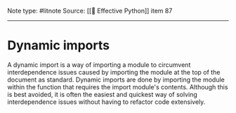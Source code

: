 Note type: #litnote
Source: [[📖 Effective Python]] item 87

---
# Dynamic imports
A dynamic import is a way of importing a module to circumvent interdependence issues caused by importing the module at the top of the document as standard. Dynamic imports are done by importing the module within the function that requires the import module's contents. Although this is best avoided, it is often the easiest and quickest way of solving interdependence issues without having to refactor code extensively.